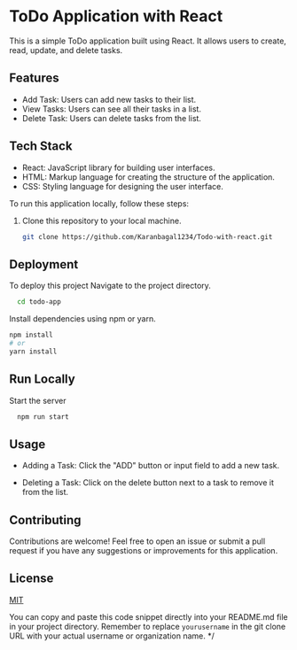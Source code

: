 # ToDo Application with React

This is a simple ToDo application built using React. It allows users to create, read, update, and delete tasks.

## Features

- Add Task: Users can add new tasks to their list.
- View Tasks: Users can see all their tasks in a list.
- Delete Task: Users can delete tasks from the list.


## Tech Stack

- React: JavaScript library for building user interfaces.
- HTML: Markup language for creating the structure of the application.
- CSS: Styling language for designing the user interface.



To run this application locally, follow these steps:

1. Clone this repository to your local machine.

   ```bash
   git clone https://github.com/Karanbagal1234/Todo-with-react.git
## Deployment

To deploy this project Navigate to the project directory.

```bash
  cd todo-app

```

Install dependencies using npm or yarn.

```bash
npm install
# or
yarn install
```
## Run Locally

Start the server

```bash
  npm run start
```


## Usage

- Adding a Task: Click the "ADD" button or input field to add a new task.

- Deleting a Task: Click on the delete button next to a task to remove it from the list.
## Contributing

Contributions are welcome! Feel free to open an issue or submit a pull request if you have any suggestions or improvements for this application.


## License

[MIT](https://choosealicense.com/licenses/mit/)


You can copy and paste this code snippet directly into your README.md file in your project directory. Remember to replace `yourusername` in the git clone URL with your actual username or organization name. */

